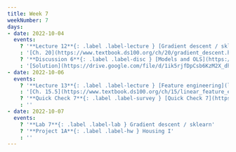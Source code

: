 ```yaml
---
title: Week 7
weekNumber: 7
days:
- date: 2022-10-04
  events:
    ? '**Lecture 12**{: .label .label-lecture } [Gradient descent / sklearn](lecture/lec12)'
    : '[Ch. 20](https://www.textbook.ds100.org/ch/20/gradient_descent.html)'
    ? '**Discussion 6**{: .label .label-disc } [Models and OLS](https://drive.google.com/file/d/1p8w4ohY24t_7ajq2F8uWseMdFKzk601s/view?usp=sharing)' 
    : '[Solution](https://drive.google.com/file/d/1ik5rjfDpCsb6KzM2X_dh2flxiPZH7Vmd/view?usp=sharing), [Recording](https://bcourses.berkeley.edu/courses/1518286/external_tools/78985)'
- date: 2022-10-06
  events:
    ? '**Lecture 13**{: .label .label-lecture } [Feature engineering](lecture/lec13)'
    : '[Ch. 15.5](https://www.textbook.ds100.org/ch/15/linear_feature_eng.html)'
    ? '**Quick Check 7**{: .label .label-survey } [Quick Check 7](https://www.gradescope.com/courses/422877/assignments/2321933) (due Oct 10; release at 11am)'
    : ''
- date: 2022-10-07
  events:
    ? '**Lab 7**{: .label .label-lab } Gradient descent / sklearn'
    ? '**Project 1A**{: .label .label-hw } Housing I'
    : ''
---
```

